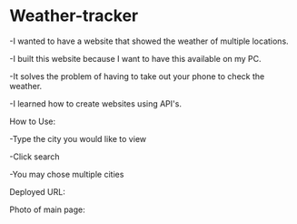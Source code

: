 # Weather-tracker

-I wanted to have a website that showed the weather of multiple locations.

-I built this website because I want to have this available on my PC. 

-It solves the problem of having to take out your phone to check the weather. 

-I learned how to create websites using API's.

How to Use:

-Type the city you would like to view

-Click search

-You may chose multiple cities


Deployed URL: 

Photo of main page:




